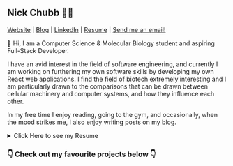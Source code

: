 ## Nick Chubb 👨‍💻

[Website](https://nickchubb.ca) | [Blog](https://chubb.blog) | [LinkedIn](https://www.linkedin.com/in/nickrchubb/) | [Resume](https://nickchubb.github.io/resume/) | [Send me an email!](mailto://nick@nickchubb.ca)

👋 Hi, I am a Computer Science & Molecular Biology student and aspiring Full-Stack Developer.

I have an avid interest in the field of software engineering, and currently I am working on furthering my own software skills by developing my own React web applications.  I find the field of biotech extremely interesting and I am particularly drawn to the comparisons that can be drawn between cellular machinery and computer systems, and how they influence each other.

In my free time I enjoy reading, going to the gym, and occasionally, when the mood strikes me, I also enjoy writing posts on my blog.

<details>
<summary>Click Here to see my Resume</summary>
<br>
<img src="https://github.com/NickChubb/NickChubb/blob/main/Nicholas_Chubb_SWE_Resume.png?raw=true" title="resume">
</details>


### 👇 Check out my favourite projects below 👇
